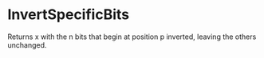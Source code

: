 # InvertSpecificBits
Returns x with the n bits that begin at position p inverted, leaving the others unchanged.
